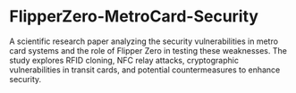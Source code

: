 # FlipperZero-MetroCard-Security
A scientific research paper analyzing the security vulnerabilities in metro card systems and the role of Flipper Zero in testing these weaknesses. The study explores RFID cloning, NFC relay attacks, cryptographic vulnerabilities in transit cards, and potential countermeasures to enhance security.
